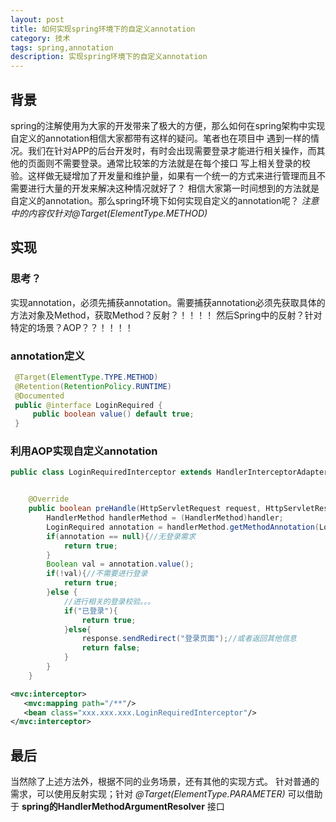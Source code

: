 ```yaml
---
layout: post
title: 如何实现spring环境下的自定义annotation
category: 技术
tags: spring,annotation
description: 实现spring环境下的自定义annotation
---
```

## 背景
  spring的注解使用为大家的开发带来了极大的方便，那么如何在spring架构中实现自定义的annotation相信大家都带有这样的疑问。笔者也在项目中
遇到一样的情况。我们在针对APP的后台开发时，有时会出现需要登录才能进行相关操作，而其他的页面则不需要登录。通常比较笨的方法就是在每个接口
写上相关登录的校验。这样做无疑增加了开发量和维护量，如果有一个统一的方式来进行管理而且不需要进行大量的开发来解决这种情况就好了？
相信大家第一时间想到的方法就是自定义的annotation。那么spring环境下如何实现自定义的annotation呢？
          *注意中的内容仅针对@Target(ElementType.METHOD)*
  
## 实现
### 思考？
 实现annotation，必须先捕获annotation。需要捕获annotation必须先获取具体的方法对象及Method，获取Method？反射？！！！！
 然后Spring中的反射？针对特定的场景？AOP？？！！！！
 
### annotation定义   

```java
 @Target(ElementType.TYPE.METHOD)
 @Retention(RetentionPolicy.RUNTIME)
 @Documented
 public @interface LoginRequired {
     public boolean value() default true;
 }
```
 
### 利用AOP实现自定义annotation

```java
public class LoginRequiredInterceptor extends HandlerInterceptorAdapter {


    @Override
    public boolean preHandle(HttpServletRequest request, HttpServletResponse response, Object handler) throws Exception {
        HandlerMethod handlerMethod = (HandlerMethod)handler;
        LoginRequired annotation = handlerMethod.getMethodAnnotation(LoginRequired.class);
        if(annotation == null){//无登录需求
            return true;
        }
        Boolean val = annotation.value();
        if(!val){//不需要进行登录
            return true;
        }else {
            //进行相关的登录校验。。。
            if("已登录"){
                return true;
            }else{
                response.sendRedirect("登录页面");//或者返回其他信息
                return false;
            }
        }
    }
```

```xml 
<mvc:interceptor>
   <mvc:mapping path="/**"/>
   <bean class="xxx.xxx.xxx.LoginRequiredInterceptor"/>
</mvc:interceptor> 
```
    
## 最后
  当然除了上述方法外，根据不同的业务场景，还有其他的实现方式。
  针对普通的需求，可以使用反射实现；针对 *@Target(ElementType.PARAMETER)* 可以借助于 **spring的HandlerMethodArgumentResolver** 接口


